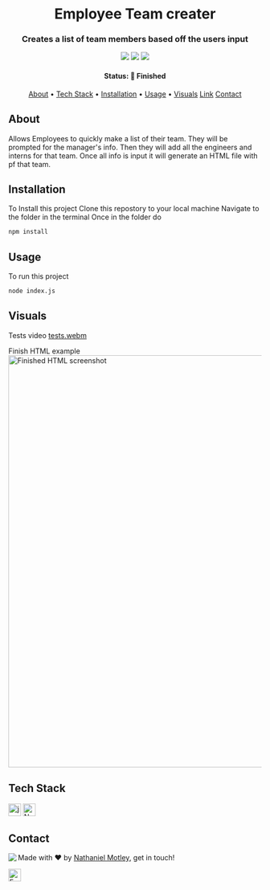<h1 align="center">
	Employee Team creater
</h1>

<h3 align="center">
	Creates a list of team members based off the users input
</h3>

<p align="center">
	<img src="https://img.shields.io/github/last-commit/Nmotley92/employee-list?color=green"/>
	<img src="https://img.shields.io/github/languages/count/Nmotley92/employee-list?color=green"/>
	<img src="https://img.shields.io/github/contributors/Nmotley92/employee-list?color=green"/>
</p>

<h4 align="center">
	Status: 🚀 Finished
</h4>

<p align="center">
	<a href="#about">About</a> •
	<a href="#tech-stack">Tech Stack</a> •
	<a href="#installation">Installation</a> •
	<a href="#usage">Usage</a> • 
    <a href="visuals">Visuals</a>
    <a href="#link">Link</a>
	<a href="#contact">Contact</a>
    
</p>

## About
Allows Employees to quickly make a list of their team.  They will be prompted for the manager's info.  Then they will add all the engineers and interns for that team.  Once all info is input it will generate an HTML file with pf that team.  
## Installation
To Install this project
Clone this repostory to your local machine
Navigate to the folder in the terminal
Once in the folder do

```bash
npm install
```

## Usage
To run this project
```bash
node index.js
```
## Visuals
Tests video 
[tests.webm](https://user-images.githubusercontent.com/114119193/208788269-9109de49-f874-40e8-91ae-6ecd73ecb977.webm)

Finish HTML example
<img width="821" alt="Finished HTML screenshot" src="https://user-images.githubusercontent.com/114119193/208790097-0fecbfae-32d6-45b4-91db-32bad3e38c50.png">







## Tech Stack
<img src="https://img.shields.io/badge/Javascript-05122A?style=flat&logo=javascript" alt="javascript Badge" height="25">
<img src="https://img.shields.io/badge/Node.js-05122A?style=flat&logo=node.js" alt="Node.js" height="25">


## Contact
<img align="left" src="https://avatars.githubusercontent.com/Nmotley92?size=100">

Made with ❤️ by [Nathaniel Motley](https://github.com/Nmotley92), get in touch!

<a href="mailto:nmotley92@gmail.com" target="_blank"><img src="https://img.shields.io/badge/Email-D14836?style=flat&logo=gmail&logoColor=white" alt="Email Badge" height="25"></a>&nbsp;

<br clear="left"/>
